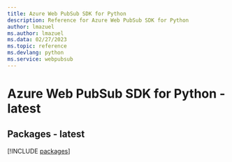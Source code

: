 ```yaml
---
title: Azure Web PubSub SDK for Python
description: Reference for Azure Web PubSub SDK for Python
author: lmazuel
ms.author: lmazuel
ms.data: 02/27/2023
ms.topic: reference
ms.devlang: python
ms.service: webpubsub
---
```

# Azure Web PubSub SDK for Python - latest
## Packages - latest
[!INCLUDE [packages](web-pubsub-index.md)]